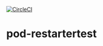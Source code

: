[![CircleCI](https://circleci.com/gh/w3f/pod-restarter.svg?style=svg&circle-token=9355fadcbf5a0f6d996dda652196af55f90e6ea9)](https://circleci.com/gh/w3f/pod-restarter)


# pod-restartertest
